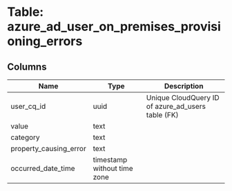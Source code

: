 
# Table: azure_ad_user_on_premises_provisioning_errors

## Columns
| Name        | Type           | Description  |
| ------------- | ------------- | -----  |
|user_cq_id|uuid|Unique CloudQuery ID of azure_ad_users table (FK)|
|value|text||
|category|text||
|property_causing_error|text||
|occurred_date_time|timestamp without time zone||
